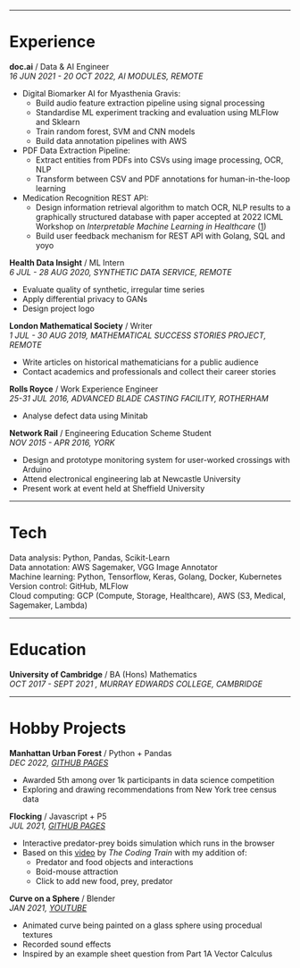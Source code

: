 
***
# Experience

**doc.ai** / Data & AI Engineer  
_16 JUN 2021 - 20 OCT 2022, AI MODULES, REMOTE_
- Digital Biomarker AI for Myasthenia Gravis:
    - Build audio feature extraction pipeline using signal processing
    - Standardise ML experiment tracking and evaluation using MLFlow and Sklearn
    - Train random forest, SVM and CNN models
    - Build data annotation pipelines with AWS
- PDF Data Extraction Pipeline:
    - Extract entities from PDFs into CSVs using image processing, OCR, NLP
    - Transform between CSV and PDF annotations for human-in-the-loop learning
- Medication Recognition REST API:
    - Design information retrieval algorithm to match OCR, NLP results to a graphically structured database with paper accepted at 2022 ICML Workshop on _Interpretable Machine Learning in Healthcare_ ([1](http://github.com/interpretable-ml-in-healthcare/IMLH2022/blob/main/29%5CCameraReady%5CPupill_ICML_2022_camera_ready.pdf))
    - Build user feedback mechanism for REST API with Golang, SQL and yoyo

**Health Data Insight** / ML Intern  
_6 JUL - 28 AUG 2020, SYNTHETIC DATA SERVICE, REMOTE_
- Evaluate quality of synthetic, irregular time series
- Apply differential privacy to GANs
- Design project logo

**London Mathematical Society** / Writer  
_1 JUL - 30 AUG 2019,  MATHEMATICAL SUCCESS STORIES PROJECT, REMOTE_
- Write articles on historical mathematicians for a public audience
- Contact academics and professionals and collect their career stories

**Rolls Royce** / Work Experience Engineer  
_25-31 JUL 2016, ADVANCED BLADE CASTING FACILITY, ROTHERHAM_
- Analyse defect data using Minitab

**Network Rail** / Engineering Education Scheme Student  
_NOV 2015 - APR 2016, YORK_
- Design and prototype monitoring system for user-worked crossings with Arduino
- Attend electronical engineering lab at Newcastle University
- Present work at event held at Sheffield University



***
# Tech

Data analysis: Python, Pandas, Scikit-Learn  
Data annotation: AWS Sagemaker, VGG Image Annotator  
Machine learning: Python, Tensorflow, Keras, Golang, Docker, Kubernetes  
Version control: GitHub, MLFlow  
Cloud computing: GCP (Compute, Storage, Healthcare), AWS (S3, Medical, Sagemaker, Lambda)



***
# Education

**University of Cambridge** / BA (Hons) Mathematics  
_OCT 2017 - SEPT 2021 , MURRAY EDWARDS COLLEGE, CAMBRIDGE_


***
# Hobby Projects

**Manhattan Urban Forest** / Python + Pandas  
_DEC 2022,  [GITHUB PAGES](https://lulubeatson.github.io/ManhattanUrbanForest/)_
- Awarded 5th among over 1k participants in data science competition
- Exploring and drawing recommendations from New York tree census data

**Flocking** / Javascript + P5  
_JUL 2021, [GITHUB PAGES](https://lulubeatson.github.io/LearningJS/Flocking/)_
- Interactive predator-prey boids simulation which runs in the browser
- Based on this [video](https://youtu.be/mhjuuHl6qHM) by _The Coding Train_ with my addition of: 
    - Predator and food objects and interactions
    - Boid-mouse attraction
    - Click to add new food, prey, predator 

**Curve on a Sphere** / Blender  
_JAN 2021, [YOUTUBE](https://youtu.be/pcaJd65We6o)_
- Animated curve being painted on a glass sphere using procedual textures
- Recorded sound effects
- Inspired by an example sheet question from Part 1A Vector Calculus